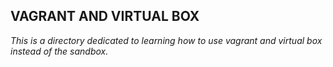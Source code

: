 ## VAGRANT AND VIRTUAL BOX
*This is a directory dedicated to learning how to use vagrant and virtual box instead of the sandbox.*
